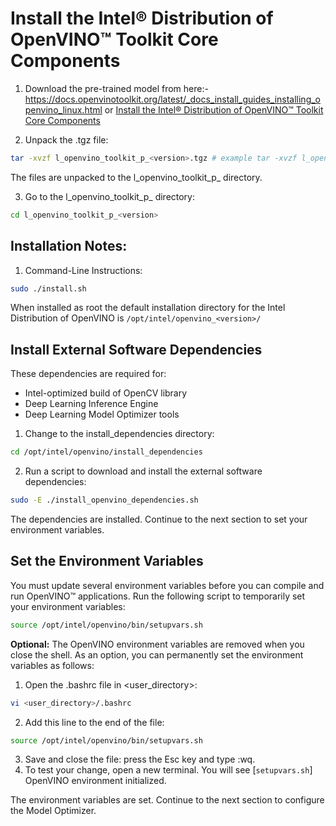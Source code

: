 # Install the Intel® Distribution of OpenVINO™ Toolkit Core Components


1. Download the pre-trained model from here:- https://docs.openvinotoolkit.org/latest/_docs_install_guides_installing_openvino_linux.html or [Install the Intel® Distribution of OpenVINO™ Toolkit Core Components](https://software.intel.com/en-us/openvino-toolkit/choose-download)

2. Unpack the .tgz file:
```bash 
tar -xvzf l_openvino_toolkit_p_<version>.tgz # example tar -xvzf l_openvino_toolkit_p_2020.3.194.tgz
```
The files are unpacked to the l_openvino_toolkit_p_<version> directory.

3. Go to the l_openvino_toolkit_p_<version> directory:
```bash
cd l_openvino_toolkit_p_<version>
```

## Installation Notes:

1. Command-Line Instructions:
```bash
sudo ./install.sh
```
When installed as root the default installation directory for the Intel Distribution of OpenVINO is ```/opt/intel/openvino_<version>/```

## Install External Software Dependencies

These dependencies are required for:

* Intel-optimized build of OpenCV library
* Deep Learning Inference Engine
* Deep Learning Model Optimizer tools

1. Change to the install_dependencies directory:
```bash
cd /opt/intel/openvino/install_dependencies
```
2. Run a script to download and install the external software dependencies:
```bash
sudo -E ./install_openvino_dependencies.sh
```
The dependencies are installed. Continue to the next section to set your environment variables.

## Set the Environment Variables

You must update several environment variables before you can compile and run OpenVINO™ applications. Run the following script to temporarily set your environment variables:
```bash
source /opt/intel/openvino/bin/setupvars.sh
```

**Optional:** The OpenVINO environment variables are removed when you close the shell. As an option, you can permanently set the environment variables as follows:

1. Open the .bashrc file in <user_directory>:
```bash
vi <user_directory>/.bashrc
```
2. Add this line to the end of the file:
```bash
source /opt/intel/openvino/bin/setupvars.sh
```
3. Save and close the file: press the Esc key and type :wq.
4. To test your change, open a new terminal. You will see [```setupvars.sh```] OpenVINO environment initialized.

The environment variables are set. Continue to the next section to configure the Model Optimizer.